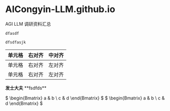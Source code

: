 # AICongyin-LLM.github.io
AGI LLM 调研资料汇总

`dfasdf`
```
dfsdfasjk
```

|单元格|右对齐|中对齐|
| :---- | ----: | :-----: |
|单元格|右对齐|左对齐|
|单元格|右对齐|左对齐|

**发士大夫**
\*\*fsdfds\*\*

$
\begin{Bmatrix}
   a & b \\
   c & d
\end{Bmatrix}
$
$
\begin{Bmatrix}
   a & b \\
   c & d
\end{Bmatrix}
$
